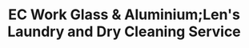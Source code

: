---
title: "EC Work Glass & Aluminium;Len's Laundry and Dry Cleaning Service"
url: /alaminos/ec-work-glass-and-aluminium-lens-laundry-and-dry-cleaning-service/
shop: trade
---